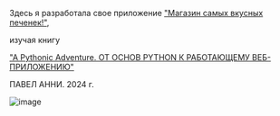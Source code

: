 Здесь я разработала свое приложение ["Магазин самых вкусных печенек!"](https://github.com/MariyaTokarevaa/PythonAdventure/tree/main/Cake_shop),

изучая книгу

["A Pythonic Adventure. ОТ ОСНОВ PYTHON К РАБОТАЮЩЕМУ ВЕБ-ПРИЛОЖЕНИЮ"](https://github.com/MariyaTokarevaa/PythonAdventure/blob/main/priklyuchenie-v-stile-python.pdf)

ПАВЕЛ АННИ. 2024 г.

![image](https://github.com/user-attachments/assets/bca3bc48-413d-4c94-b797-c42afaa2316f)
